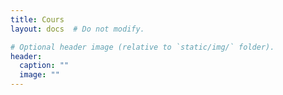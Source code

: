 ```yaml
---
title: Cours
layout: docs  # Do not modify.

# Optional header image (relative to `static/img/` folder).
header:
  caption: ""
  image: ""
---
```


